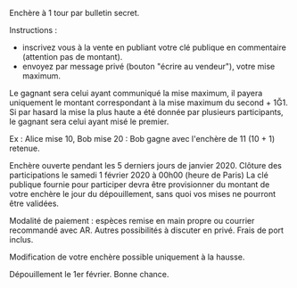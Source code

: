 Enchère à 1 tour par bulletin secret.

Instructions :
- inscrivez vous à la vente en publiant votre clé publique en commentaire (attention pas de montant).
- envoyez par message privé (bouton "écrire au vendeur"), votre mise maximum.

Le gagnant sera celui ayant communiqué la mise maximum, il payera uniquement le montant correspondant à la mise maximum du second + 1Ğ1. Si par hasard la mise la plus haute a été donnée par plusieurs participants, le gagnant sera celui ayant misé le premier.

Ex : Alice mise 10, Bob mise 20 : Bob gagne avec l'enchère de 11 (10 + 1) retenue.

Enchère ouverte pendant les 5 derniers jours de janvier 2020.
Clôture des participations le samedi 1 février 2020 à 00h00 (heure de Paris)
La clé publique fournie pour participer devra être provisionner du montant de votre enchère le jour du dépouillement, sans quoi vos mises ne pourront être validées.

Modalité de paiement : espèces remise en main propre ou courrier recommandé avec AR.
Autres possibilités à discuter en privé. Frais de port inclus.

Modification de votre enchère possible uniquement à la hausse.

Dépouillement le 1er février. Bonne chance.
